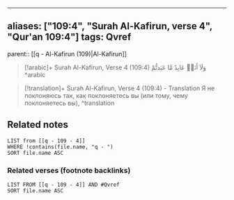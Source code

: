 
---
aliases: ["109:4", "Surah Al-Kafirun, verse 4", "Qur'an 109:4"]
tags: Qvref
---

parent:: [[q - Al-Kafirun (109)|Al-Kafirun]]

> [!arabic]+ Surah Al-Kafirun, Verse 4 (109:4)
> <span class="quran-arabic">وَلَآ أَنَا۠ عَابِدٌ مَّا عَبَدتُّمْ</span>
^arabic

> [!translation]+ Surah Al-Kafirun, Verse 4 (109:4) - Translation
> Я не поклоняюсь так, как поклоняетесь вы (или тому, чему поклоняетесь вы),
^translation



## Related notes
```dataview
LIST from [[q - 109 - 4]]
WHERE !contains(file.name, "q - ")
SORT file.name ASC
```

### Related verses (footnote backlinks)
```dataview
LIST FROM [[q - 109 - 4]] AND #Qvref
SORT file.name ASC
```

